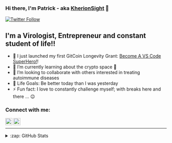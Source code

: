 ### Hi there, I'm Patrick - aka [KherionSight][website] 👋 

[![Twitter Follow](https://img.shields.io/twitter/follow/PatrickYL3?color=1DA1F2&logo=twitter&style=for-the-badge)](https://twitter.com/intent/follow?original_referer=https%3A%2F%2Fgithub.com%2FPatrickYL3&screen_name=PatrickYL3)

## I'm a Virologist, Entrepreneur and constant student of life!!

- 🎉 I just launched my first GitCoin Longevity Grant: [Become A VS Code SuperHero!][course]!
- 🌱 I’m currently learning about the crypto space 🙂
- 👯 I’m looking to collaborate with others interested in treating autoimmune diseases
- 🥅 Life Goals: Be better today than I was yesterday 
- ⚡ Fun fact: I love to constantly challenge myself; with breaks here and there ... 😉

### Connect with me:

[<img align="left" alt="PatrickYL3 | Twitter" width="22px" src="https://cdn.jsdelivr.net/npm/simple-icons@v3/icons/twitter.svg" />][twitter]
[<img align="left" alt="j-patrick-mixon | LinkedIn" width="22px" src="https://cdn.jsdelivr.net/npm/simple-icons@v3/icons/linkedin.svg" />][linkedin]

<br />

---

<details>
  <summary>:zap: GitHub Stats</summary>

  <img align="left" alt="KherionSight's GitHub Stats" src="https://github-readme-stats-kherionsight.vercel.app/api?username=KherionSight&show_icons=true&hide_border=true" />

</details>

[website]: https://kherion-technology.com/
[course]: http://vsCodeHero.com
[twitter]: https://twitter.com/PatrickYL3
[linkedin]: linkedin.com/in/j-patrick-mixon
